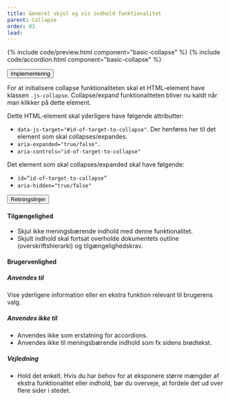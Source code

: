 ```yaml
---
title: Generel skjul og vis indhold funktionalitet
parent: Collapse
order: 03
lead: 
---
```


{% include code/preview.html component="basic-collapse" %}
{% include code/accordion.html component="basic-collapse" %}
<div class="accordion-bordered">
  <button class="button-unstyled accordion-button"
      aria-expanded="true" aria-controls="collapse-tech">
    Implementering
  </button>
  <div id="collapse-tech" aria-hidden="false" class="accordion-content">
    <section>
        <p>For at initialisere collapse funktionaliteten skal et HTML-element have klassen <code>.js-collapse</code>. Collapse/expand funktionaliteten bliver nu kaldt når man klikker på dette element.</p>
        <p>Dette HTML-element skal yderligere have følgende attributter:</p>
        <ul>
          <li><code>data-js-target="#id-of-target-to-collapse"</code>. Der henføres her til det element som skal collapses/expandes. </li>
          <li><code>aria-expanded="true/false". </code></li>
          <li><code>aria-controls="id-of-target-to-collapse" </code></li>
        </ul>
        <p>Det element som skal collapses/expanded skal have følgende:</p>
        <ul>
          <li><code>id=”id-of-target-to-collapse”</code></li>
          <li><code>aria-hidden="true/false"</code></li>
        </ul>
    </section>
  </div>
</div>
<div class="accordion-bordered accordion-docs">
  <button class="button-unstyled accordion-button"
      aria-expanded="true" aria-controls="collapse-docs">
    Retningslinjer
  </button>
  <div id="collapse-docs" class="accordion-content">
    <article>
      <section>
          <h4>Tilgængelighed</h4>
          <ul>
              <li>Skjul ikke meningsbærende indhold med denne funktionalitet.</li>
              <li>Skjult indhold skal fortsat overholde dokumentets outline (overskriftshierarki) og tilgængelighedskrav.</li>
          </ul>  
      </section>
      <section>
          <h4>Brugervenlighed</h4>
          <h5>Anvendes til</h5>
          <p>Vise yderligere information eller en ekstra funktion relevant til brugerens valg.</p>
          <h5>Anvendes ikke til</h5>
          <ul>
              <li>Anvendes ikke som erstatning for accordions.</li>
              <li>Anvendes ikke til meningsbærende indhold som fx sidens brødtekst.</li>
          </ul>
          <h5>Vejledning</h5>                
          <ul>
              <li>Hold det enkelt. Hvis du har behov for at eksponere større mængder af ekstra funktionalitet eller indhold, bør du overveje, at fordele det ud over flere sider i stedet.</li>
          </ul>
      </section>
    </article>
  </div>
</div> 